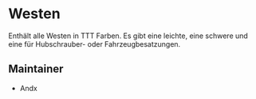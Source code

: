 # Westen

Enthält alle Westen in TTT Farben. Es gibt eine leichte, eine schwere und eine für Hubschrauber- oder Fahrzeugbesatzungen.

## Maintainer

- Andx
